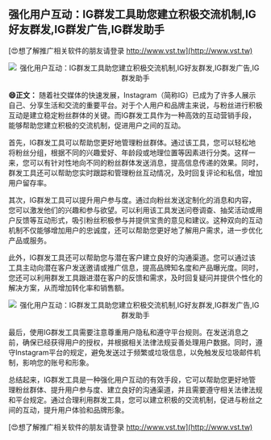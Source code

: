 ## **强化用户互动：IG群发工具助您建立积极交流机制,IG好友群发,IG群发广告,IG群发助手**

[😍想了解推广相关软件的朋友请登录 http://www.vst.tw](http://www.vst.tw)

 <center><img src="https://vst.tw/MP4/tuiguang/png/6.png" alt="强化用户互动：IG群发工具助您建立积极交流机制,IG好友群发,IG群发广告,IG群发助手"></center>

**😄正文：**
随着社交媒体的快速发展，Instagram（简称IG）已成为了许多人展示自己、分享生活和交流的重要平台。对于个人用户和品牌主来说，与粉丝进行积极互动是建立稳定粉丝群体的关键。而IG群发工具作为一种高效的互动营销手段，能够帮助您建立积极的交流机制，促进用户之间的互动。

首先，IG群发工具可以帮助您更好地管理粉丝群体。通过该工具，您可以轻松地将粉丝分组，根据不同的兴趣爱好、年龄段或地理位置等因素进行分类。这样一来，您可以有针对性地向不同的粉丝群体发送消息，提高信息传递的效果。同时，群发工具还可以帮助您实时跟踪和管理粉丝互动情况，及时回复评论和私信，增加用户留存率。

其次，IG群发工具可以提升用户参与度。通过向粉丝发送定制化的消息和内容，您可以激发他们的兴趣和参与欲望。可以利用该工具发送问卷调查、抽奖活动或用户反馈等互动形式，吸引粉丝积极参与并提供宝贵的意见和建议。这种双向的互动机制不仅能够增加用户的忠诚度，还可以帮助您更好地了解用户需求，进一步优化产品或服务。

此外，IG群发工具还可以帮助您与潜在客户建立良好的沟通渠道。您可以通过该工具主动向潜在客户发送邀请或推广信息，提高品牌知名度和产品曝光度。同时，您还可以利用群发工具跟进潜在客户的反馈和需求，及时回复疑问并提供个性化的解决方案，从而增加转化率和销售额。

 <center><img src="https://vst.tw/MP4/tuiguang/png/1.png" alt="强化用户互动：IG群发工具助您建立积极交流机制,IG好友群发,IG群发广告,IG群发助手"></center>

最后，使用IG群发工具需要注意尊重用户隐私和遵守平台规则。在发送消息之前，确保已经获得用户的授权，并根据相关法律法规妥善处理用户数据。同时，遵守Instagram平台的规定，避免发送过于频繁或垃圾信息，以免触发反垃圾邮件机制，影响您的账号和形象。

总结起来，IG群发工具是一种强化用户互动的有效手段，它可以帮助您更好地管理粉丝群体、提升用户参与度、建立良好的沟通渠道，并且需要遵守相关法律法规和平台规定。通过合理利用群发工具，您可以建立积极的交流机制，促进与粉丝之间的互动，提升用户体验和品牌形象。

[😍想了解推广相关软件的朋友请登录 http://www.vst.tw](http://www.vst.tw)



